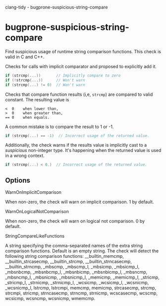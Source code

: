 clang-tidy - bugprone-suspicious-string-compare

</div>

# bugprone-suspicious-string-compare

Find suspicious usage of runtime string comparison functions. This check
is valid in C and C++.

Checks for calls with implicit comparator and proposed to explicitly add
it.

``` c++
if (strcmp(...))       // Implicitly compare to zero
if (!strcmp(...))      // Won't warn
if (strcmp(...) != 0)  // Won't warn
```

Checks that compare function results (i,e, `strcmp`) are compared to
valid constant. The resulting value is

``` 
<  0    when lower than,
>  0    when greater than,
== 0    when equals.
```

A common mistake is to compare the result to
<span class="title-ref">1</span> or <span class="title-ref">-1</span>.

``` c++
if (strcmp(...) == -1)  // Incorrect usage of the returned value.
```

Additionally, the check warns if the results value is implicitly cast to
a *suspicious* non-integer type. It's happening when the returned value
is used in a wrong context.

``` c++
if (strcmp(...) < 0.)  // Incorrect usage of the returned value.
```

## Options

<div class="option">

WarnOnImplicitComparison

When non-zero, the check will warn on implicit comparison.
<span class="title-ref">1</span> by default.

</div>

<div class="option">

WarnOnLogicalNotComparison

When non-zero, the check will warn on logical not comparison.
<span class="title-ref">0</span> by default.

</div>

<div class="option">

StringCompareLikeFunctions

A string specifying the comma-separated names of the extra string
comparison functions. Default is an empty string. The check will detect
the following string comparison functions:
<span class="title-ref">\_\_builtin_memcmp</span>,
<span class="title-ref">\_\_builtin_strcasecmp</span>,
<span class="title-ref">\_\_builtin_strcmp</span>,
<span class="title-ref">\_\_builtin_strncasecmp</span>,
<span class="title-ref">\_\_builtin_strncmp</span>,
<span class="title-ref">\_mbscmp</span>,
<span class="title-ref">\_mbscmp_l</span>,
<span class="title-ref">\_mbsicmp</span>,
<span class="title-ref">\_mbsicmp_l</span>,
<span class="title-ref">\_mbsnbcmp</span>,
<span class="title-ref">\_mbsnbcmp_l</span>,
<span class="title-ref">\_mbsnbicmp</span>,
<span class="title-ref">\_mbsnbicmp_l</span>,
<span class="title-ref">\_mbsncmp</span>,
<span class="title-ref">\_mbsncmp_l</span>,
<span class="title-ref">\_mbsnicmp</span>,
<span class="title-ref">\_mbsnicmp_l</span>,
<span class="title-ref">\_memicmp</span>,
<span class="title-ref">\_memicmp_l</span>,
<span class="title-ref">\_stricmp</span>,
<span class="title-ref">\_stricmp_l</span>,
<span class="title-ref">\_strnicmp</span>,
<span class="title-ref">\_strnicmp_l</span>,
<span class="title-ref">\_wcsicmp</span>,
<span class="title-ref">\_wcsicmp_l</span>,
<span class="title-ref">\_wcsnicmp</span>,
<span class="title-ref">\_wcsnicmp_l</span>,
<span class="title-ref">lstrcmp</span>,
<span class="title-ref">lstrcmpi</span>,
<span class="title-ref">memcmp</span>,
<span class="title-ref">memicmp</span>,
<span class="title-ref">strcasecmp</span>,
<span class="title-ref">strcmp</span>,
<span class="title-ref">strcmpi</span>,
<span class="title-ref">stricmp</span>,
<span class="title-ref">strncasecmp</span>,
<span class="title-ref">strncmp</span>,
<span class="title-ref">strnicmp</span>,
<span class="title-ref">wcscasecmp</span>,
<span class="title-ref">wcscmp</span>,
<span class="title-ref">wcsicmp</span>,
<span class="title-ref">wcsncmp</span>,
<span class="title-ref">wcsnicmp</span>,
<span class="title-ref">wmemcmp</span>.

</div>
